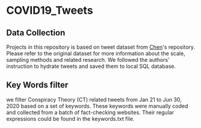 # COVID19_Tweets

## Data Collection
Projects in this repository is based on tweet dataset from [Chen](https://github.com/echen102/COVID-19-TweetIDs)'s repository. Please refer to the original dataset for more information about the scale, sampling methods and related research. We followed the authors' instruction to hydrate tweets and saved them to local SQL database. 

## Key Words filter
we filter Conspiracy Theory (CT) related tweets from Jan 21 to Jun 30, 2020 based on a set of keywords. These keywords were manually coded and collected from a batch of fact-checking websites. Their regular expressions could be found in the keywords.txt file. 

